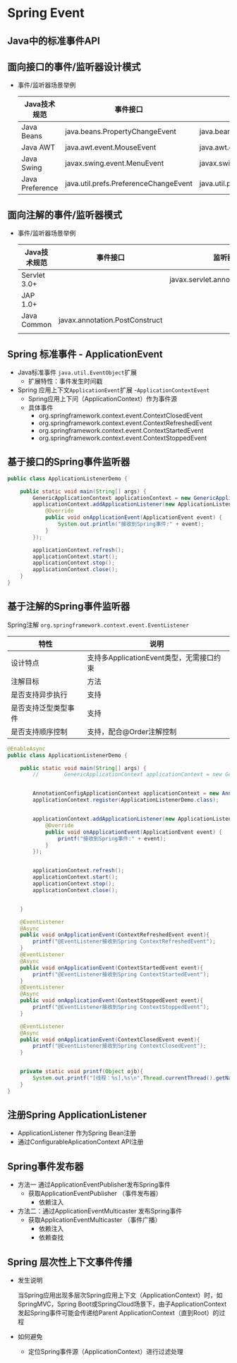 # Spring Event

## Java中的标准事件API

## 面向接口的事件/监听器设计模式

* 事件/监听器场景举例

   Java技术规范 | 事件接口 |监听器接口
  -----| ---- | ---- 
   Java Beans | java.beans.PropertyChangeEvent |java.beans.PropertyChangeListener
   Java AWT | java.awt.event.MouseEvent |java.awt.event.MouseListener
   Java Swing | javax.swing.event.MenuEvent |javax.swing.event.MenuListener
   Java Preference | java.util.prefs.PreferenceChangeEvent |java.util.prefs.PreferenceChangeListener
  

## 面向注解的事件/监听器模式

* 事件/监听器场景举例

  | Java技术规范 | 事件接口                       | 监听器接口                           |
  | ------------ | ------------------------------ | ------------------------------------ |
  | Servlet 3.0+ |                                | javax.servlet.annotation.WebListener |
  | JAP 1.0+     |                                |                                      |
  | Java Common  | javax.annotation.PostConstruct |                                      |
  |              |                                |                                      |

## Spring 标准事件 - ApplicationEvent

* Java标准事件 `java.util.EventObject`扩展
  * 扩展特性：事件发生时间戳
* Spring 应用上下文`ApplicationEvent`扩展 -`ApplicationContextEvent`
  * Spring应用上下问（ApplicationContext）作为事件源
  * 具体事件
    * org.springframework.context.event.ContextClosedEvent
    * org.springframework.context.event.ContextRefreshedEvent
    * org.springframework.context.event.ContextStartedEvent
    * org.springframework.context.event.ContextStoppedEvent

## 基于接口的Spring事件监听器

```JAVA
public class ApplicationListenerDemo {

    public static void main(String[] args) {
        GenericApplicationContext applicationContext = new GenericApplicationContext();
        applicationContext.addApplicationListener(new ApplicationListener<ApplicationEvent>() {
            @Override
            public void onApplicationEvent(ApplicationEvent event) {
                System.out.println("接收到Spring事件:" + event);
            }
        });

        applicationContext.refresh();
        applicationContext.start();
        applicationContext.stop();
        applicationContext.close();
    }
}

```

## 基于注解的Spring事件监听器

Spring注解 `org.springframework.context.event.EventListener`

| 特性                 | 说明                                     |
| -------------------- | ---------------------------------------- |
| 设计特点             | 支持多ApplicationEvent类型，无需接口约束 |
| 注解目标             | 方法                                     |
| 是否支持异步执行     | 支持                                     |
| 是否支持泛型类型事件 | 支持                                     |
| 是否支持顺序控制     | 支持，配合@Order注解控制                 |

```JAVA
@EnableAsync
public class ApplicationListenerDemo {

    public static void main(String[] args) {
        //        GenericApplicationContext applicationContext = new GenericApplicationContext();


        AnnotationConfigApplicationContext applicationContext = new AnnotationConfigApplicationContext();
        applicationContext.register(ApplicationListenerDemo.class);


        applicationContext.addApplicationListener(new ApplicationListener<ApplicationEvent>() {
            @Override
            public void onApplicationEvent(ApplicationEvent event) {
                printf("接收到Spring事件:" + event);
            }
        });


        applicationContext.refresh();
        applicationContext.start();
        applicationContext.stop();
        applicationContext.close();


    }

    @EventListener
    @Async
    public void onApplicationEvent(ContextRefreshedEvent event){
        printf("@EventListener接收到Spring ContextRefreshedEvent");
    }
    @EventListener
    @Async
    public void onApplicationEvent(ContextStartedEvent event){
        printf("@EventListener接收到Spring ContextStartedEvent");
    }
    @EventListener
    @Async
    public void onApplicationEvent(ContextStoppedEvent event){
        printf("@EventListener接收到Spring ContextStoppedEvent");
    }

    @EventListener
    @Async
    public void onApplicationEvent(ContextClosedEvent event){
        printf("@EventListener接收到Spring ContextClosedEvent");
    }


    private static void printf(Object ojb){
        System.out.printf("[线程：%s],%s\n",Thread.currentThread().getName(),ojb);
    }
}
```

## 注册Spring ApplicationListener

* ApplicationListener 作为Spring Bean注册
* 通过ConfigurableAplicationContext API注册

## Spring事件发布器

* 方法一 通过ApplicationEventPublisher发布Spring事件
  * 获取ApplicationEventPublisher （事件发布器）
    * 依赖注入
* 方法二：通过ApplicationEventMulticaster 发布Spring事件
  * 获取ApplicationEventMulticaster （事件广播）
    * 依赖注入
    * 依赖查找

## Spring 层次性上下文事件传播

* 发生说明

  当Spring应用出现多层次Spring应用上下文（ApplicationContext）时，如SpringMVC，Spring Boot或SpringCloud场景下，由子ApplicationContext发起Spring事件可能会传递给Parent ApplicationContext（直到Root）的过程

* 如何避免

  * 定位Spring事件源（ApplicationContext）进行过滤处理

